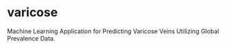 # varicose
Machine Learning Application for Predicting Varicose Veins Utilizing Global Prevalence Data.
